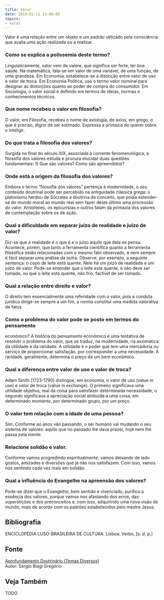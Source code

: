 ```yaml
---
title: Valor
date: 2019-01-11 13:00:00
topics: 
- valor
---
```


Valor é uma relação entre um objeto e um padrão utilizado pela consciência que
avalia uma ação realizada ou a realizar.

### Como se explica a polissemia deste termo?
Linguisticamente, valor vem de valere, que significa ser forte, ter
boa saúde. Na matemática, fala-se em valor de uma variável, de uma
função, de uma grandeza. Em Economia, estabelece-se a distinção entre
valor de uso e valor de troca. Em Economia Política, usa o termo valor
nominal para designar as distorções quanto ao poder de compra do
consumidor. Em Sociologia, o valor social é definido em termos de
ideias, normas e conhecimentos técnicos.

### Que nome recebeu o valor em filosofia?
O valor, em Filosofia, recebeu o nome de axiologia, de axios, em
grego, o que é preciso, digno de ser estimado. Expressa a primazia do
querer sobre o inteligir.

### Do que trata a filosofia dos valores?
Surgida no final do século XIX, associada à corrente fenomenológica, a
filosofia dos valores estuda e procura elucidar duas questões
fundamentais: 1) Que são valores? Como são apreendidos?

### Onde está a origem da filosofia dos valores?
Embora o termo “filosofia dos valores” pertença à modernidade, o seu
conteúdo doutrinal pode ser percebido na antiguidade clássica grega: o
platonismo herdou de Sócrates a doutrina do conceito, que podia
estender-se do mundo moral ao mundo real sem fazer deste último uma
processão do valor. Aristóteles, os epicuristas e outros falam da
primazia dos valores de contemplação sobre os de ação.

### Qual a dificuldade em separar juízo de realidade e juízo de valor?
Diz-se que a realidade é o que é e o juízo aquilo que dela se pensa.
Acontece, porém, que tanto a ferramenta científica quanto a ferramenta
filosófica estão relacionadas com o mesmo fato observado, e nem sempre é
fácil separar uma análise da outra. Observe, por exemplo, a seguinte
sentença: o copo de leite está quente. Nele há um juízo de realidade e
um juízo de valor. Pode-se entender que o leite está quente, e não deve
ser tomado, ou que o leite está quente, não frio, factível de ser
tomado.

### Qual a relação entre direito e valor?
O direito tem essencialmente uma referidade com o valor, pois a conduta
jurídica dirige-se sempre a um fim, a norma constitui uma medida
valorativa de fatos.

### Como o problema do valor pode se posto em termos do pensamento
econômico?
A história do pensamento econômico é uma tentativa de resolver o
problema do valor, que se traduz, na modernidade, na axiomática da
utilidade e da raridade. A utilidade é o poder que tem uma
mercadoria ou serviço de proporcionar satisfação, por corresponder a uma
necessidade. A raridade, geralmente, determina o preço de um bem
econômico.

### Qual a diferença entre valor de uso e valor de troca?
Adam Smith (1723-1790) distingue, em economia, o valor de uso (value in
use) e valor de troca (value in exchange). O primeiro significava uma
utilidade objetiva, real da coisa para satisfazer determinada
necessidade; o segundo significava a apreciação social atribuída a uma
coisa, em determinado momento, por determinado grupo, por um preço.

### O valor tem relação com a idade de uma pessoa?
Sim. Conforme ao anos vão passando, o ser humano vai mudando o seu
sistema de valores: aquilo que no passado lhe dava prazer, hoje nem lhe
passa pela mente.

### Relacione solidão e valor.
Conforme vamos progredindo espiritualmente, vamos deixando de lado
gostos, amizades e diversões que já não nos satisfazem. Com isso, vamos
nos sentindo cada vez mais em solidão.

### Qual a influência do Evangelho na apreensão dos valores?
Pode-se dizer que o Evangelho, bem sentido e vivenciado, purifica a
essência dos valores, porque vamos nos afastando dos erros, das
superstições e dos preconceitos e, com isso, adquirindo uma nova visão
de mundo, mais de acordo com os padrões estabelecidos pelo mestre Jesus.

## Bibliografia

ENCICLOPÉDIA LUSO-BRASILEIRA DE CULTURA. Lisboa: Verbo, \[s. d. p.\]

## Fonte
[Aprofundamento Doutrinário (Temas Diversos)](https://sites.google.com/view/aprofundamentodoutrinario/valor)  
Autor: Sérgio Biagi Gregório



## Veja Também
TODO


